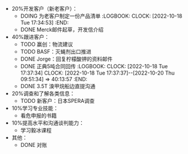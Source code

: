 - 20%开发客户（新老客户）：
	- DOING 为老客户制定一份产品清单
	  :LOGBOOK:
	  CLOCK: [2022-10-18 Tue 17:34:53]
	  :END:
	- DONE Merck邮件起草，开发信介绍
- 40%跟进客户：
	- TODO 赢创：物流建议
	- TODO BASF：灭蝇剂出口推进
	- DONE Jorge：回复柠檬酸钾的资料邮件
	- DONE 正典5吨合同回传
	  :LOGBOOK:
	  CLOCK: [2022-10-18 Tue 17:37:34]
	  CLOCK: [2022-10-18 Tue 17:37:37]--[2022-10-20 Thu 09:51:34] =>  40:13:57
	  :END:
	- DONE 3.5T 溴甲烷船边直提沟通
- 20%调查和了解各类信息：
	- TODO 新客户：日本SPERA调查
- 10%学习专业技能：
	- 看危申报的书籍
- 10%提高水平和沟通谈判能力：
	- 学习毅冰课程
- 其他：
	- DONE 对账